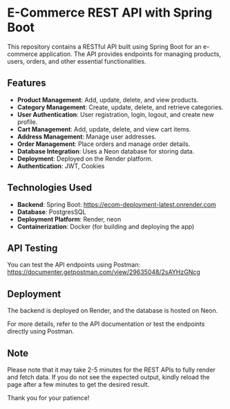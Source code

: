 # E-Commerce REST API with Spring Boot

This repository contains a RESTful API built using Spring Boot for an e-commerce application. The API provides endpoints for managing products, users, orders, and other essential functionalities.

## Features
- **Product Management**: Add, update, delete, and view products.
- **Category Management**: Create, update, delete, and retrieve categories.
- **User Authentication**: User registration, login, logout, and create new profile.
- **Cart Management**: Add, update, delete, and view cart items.
- **Address Management**: Manage user addresses.
- **Order Management**: Place orders and manage order details.
- **Database Integration**: Uses a Neon database for storing data.
- **Deployment**: Deployed on the Render platform.
- **Authentication**: JWT, Cookies

## Technologies Used
- **Backend**: Spring Boot: https://ecom-deployment-latest.onrender.com
- **Database**: PostgresSQL
- **Deployment Platform**: Render, neon
- **Containerization**: Docker (for building and deploying the app)

## API Testing
You can test the API endpoints using Postman: https://documenter.getpostman.com/view/29635048/2sAYHzGNcg

## Deployment
The backend is deployed on Render, and the database is hosted on Neon.

For more details, refer to the API documentation or test the endpoints directly using Postman.

## Note

Please note that it may take 2-5 minutes for the REST APIs to fully render and fetch data. If you do not see the expected output, kindly reload the page after a few minutes to get the desired result.

Thank you for your patience!
